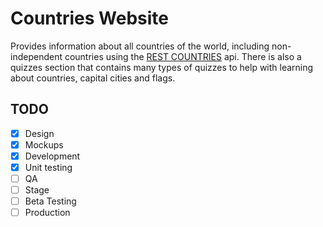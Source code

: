 # Countries Website

Provides information about all countries of the world, including non-independent countries using the [REST COUNTRIES](https://restcountries.com/) api. There is also a quizzes section that contains many types of quizzes to help with learning about countries, capital cities and flags.

## TODO

- [x] Design
- [x] Mockups
- [x] Development
- [x] Unit testing
- [ ] QA
- [ ] Stage
- [ ] Beta Testing
- [ ] Production
